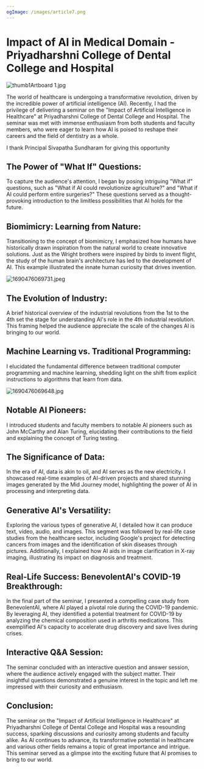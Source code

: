 ```yaml
---
ogImage: /images/article7.png
---
```


# Impact of AI in Medical Domain - Priyadharshni College of Dental College and Hospital

![thumb1Artboard 1.jpg](/images/thumb1Artboard.jpg)

The world of healthcare is undergoing a transformative revolution, driven by the incredible power of artificial intelligence (AI). Recently, I had the privilege of delivering a seminar on the "Impact of Artificial Intelligence in Healthcare" at Priyadharshni College of Dental College and Hospital. The seminar was met with immense enthusiasm from both students and faculty members, who were eager to learn how AI is poised to reshape their careers and the field of dentistry as a whole.

I thank Principal Sivapatha Sundharam for giving this opportunity

## The Power of "What If" Questions:

To capture the audience's attention, I began by posing intriguing "What if" questions, such as "What if AI could revolutionize agriculture?" and "What if AI could perform entire surgeries?" These questions served as a thought-provoking introduction to the limitless possibilities that AI holds for the future.

## Biomimicry: Learning from Nature:

Transitioning to the concept of biomimicry, I emphasized how humans have historically drawn inspiration from the natural world to create innovative solutions. Just as the Wright brothers were inspired by birds to invent flight, the study of the human brain's architecture has led to the development of AI. This example illustrated the innate human curiosity that drives invention.

![1690476069731.jpeg](/images/1690476069731.jpeg)

## The Evolution of Industry:

A brief historical overview of the industrial revolutions from the 1st to the 4th set the stage for understanding AI's role in the 4th industrial revolution. This framing helped the audience appreciate the scale of the changes AI is bringing to our world.

## Machine Learning vs. Traditional Programming:

I elucidated the fundamental difference between traditional computer programming and machine learning, shedding light on the shift from explicit instructions to algorithms that learn from data.

![1690476069648.jpg](/images/1690476069648.jpg)

## Notable AI Pioneers:

I introduced students and faculty members to notable AI pioneers such as John McCarthy and Alan Turing, elucidating their contributions to the field and explaining the concept of Turing testing.

## The Significance of Data:

In the era of AI, data is akin to oil, and AI serves as the new electricity. I showcased real-time examples of AI-driven projects and shared stunning images generated by the Mid Journey model, highlighting the power of AI in processing and interpreting data.


## Generative AI's Versatility:

Exploring the various types of generative AI, I detailed how it can produce text, video, audio, and images. This segment was followed by real-life case studies from the healthcare sector, including Google's project for detecting cancers from images and the identification of skin diseases through pictures. Additionally, I explained how AI aids in image clarification in X-ray imaging, illustrating its impact on diagnosis and treatment.

## Real-Life Success: BenevolentAI's COVID-19 Breakthrough:

In the final part of the seminar, I presented a compelling case study from BenevolentAI, where AI played a pivotal role during the COVID-19 pandemic. By leveraging AI, they identified a potential treatment for COVID-19 by analyzing the chemical composition used in arthritis medications. This exemplified AI's capacity to accelerate drug discovery and save lives during crises.

## Interactive Q&A Session:

The seminar concluded with an interactive question and answer session, where the audience actively engaged with the subject matter. Their insightful questions demonstrated a genuine interest in the topic and left me impressed with their curiosity and enthusiasm.

## Conclusion:

The seminar on the "Impact of Artificial Intelligence in Healthcare" at Priyadharshni College of Dental College and Hospital was a resounding success, sparking discussions and curiosity among students and faculty alike. As AI continues to advance, its transformative potential in healthcare and various other fields remains a topic of great importance and intrigue. This seminar served as a glimpse into the exciting future that AI promises to bring to our world.